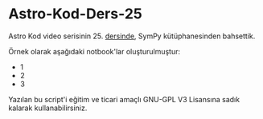 # Astro-Kod-Ders-25
Astro Kod video serisinin 25. [dersinde](https://youtu.be/Z097tl32V3w), SymPy kütüphanesinden bahsettik.

Örnek olarak aşağıdaki notbook'lar oluşturulmuştur:
- 1
- 2
- 3

Yazılan bu script'i eğitim ve ticari amaçlı GNU-GPL V3 Lisansına sadık kalarak kullanabilirsiniz.
